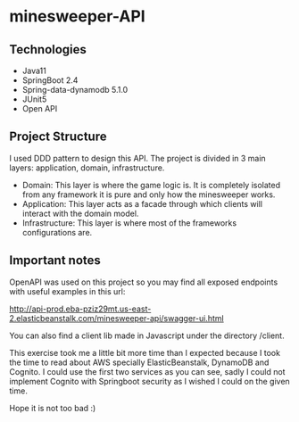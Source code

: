 # minesweeper-API

## Technologies
* Java11
* SpringBoot 2.4
* Spring-data-dynamodb 5.1.0
* JUnit5
* Open API

## Project Structure
I used DDD pattern to design this API. The project is divided in 3 main layers: application, domain, infrastructure.
* Domain: This layer is where the game logic is. It is completely isolated from any framework it is pure and only how the minesweeper works.
* Application: This layer acts as a facade through which clients will interact with the domain model.
* Infrastructure: This layer is where most of the frameworks configurations are.

## Important notes
OpenAPI was used on this project so you may find all exposed endpoints with useful examples in this url:

http://api-prod.eba-pziz29mt.us-east-2.elasticbeanstalk.com/minesweeper-api/swagger-ui.html

You can also find a client lib made in Javascript under the directory /client.

This exercise took me a little bit more time than I expected because I took the time to read about AWS specially ElasticBeanstalk, DynamoDB and Cognito.
I could use the first two services as  you can see, sadly I could not implement Cognito with Springboot security as I wished I could on the given time.

Hope it is not too bad :) 